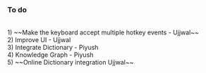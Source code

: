 <h3>To do </h3> <br/>
1) ~~Make the keyboard accept multiple hotkey events - Ujjwal~~<br/>
2) Improve UI - Ujjwal<br/>
3) Integrate Dictionary - Piyush<br/>
4) Knowledge Graph - Piyush<br/>
5) ~~Online Dictionary integration  Ujjwal~~<br/>
